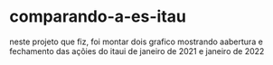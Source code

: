 # comparando-a-es-itau
neste projeto que fiz, foi montar dois grafico mostrando aabertura e fechamento das açõies do itaui de janeiro de 2021 e janeiro de 2022
